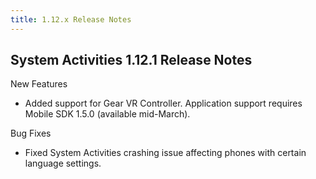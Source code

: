 ```yaml
---
title: 1.12.x Release Notes
---
```




## System Activities 1.12.1 Release Notes

New Features

* Added support for Gear VR Controller. Application support requires Mobile SDK 1.5.0 (available mid-March).


Bug Fixes

* Fixed System Activities crashing issue affecting phones with certain language settings.

